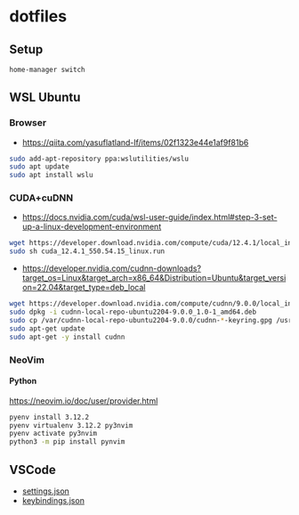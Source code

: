 # dotfiles

## Setup

```sh
home-manager switch
```

## WSL Ubuntu

### Browser

- https://qiita.com/yasuflatland-lf/items/02f1323e44e1af9f81b6

```sh
sudo add-apt-repository ppa:wslutilities/wslu
sudo apt update
sudo apt install wslu
```

### CUDA+cuDNN

- https://docs.nvidia.com/cuda/wsl-user-guide/index.html#step-3-set-up-a-linux-development-environment

```sh
wget https://developer.download.nvidia.com/compute/cuda/12.4.1/local_installers/cuda_12.4.1_550.54.15_linux.run
sudo sh cuda_12.4.1_550.54.15_linux.run
```

- https://developer.nvidia.com/cudnn-downloads?target_os=Linux&target_arch=x86_64&Distribution=Ubuntu&target_version=22.04&target_type=deb_local

```sh
wget https://developer.download.nvidia.com/compute/cudnn/9.0.0/local_installers/cudnn-local-repo-ubuntu2204-9.0.0_1.0-1_amd64.deb
sudo dpkg -i cudnn-local-repo-ubuntu2204-9.0.0_1.0-1_amd64.deb
sudo cp /var/cudnn-local-repo-ubuntu2204-9.0.0/cudnn-*-keyring.gpg /usr/share/keyrings/
sudo apt-get update
sudo apt-get -y install cudnn
```

### NeoVim

#### Python

https://neovim.io/doc/user/provider.html

```sh
pyenv install 3.12.2
pyenv virtualenv 3.12.2 py3nvim
pyenv activate py3nvim
python3 -m pip install pynvim
```

## VSCode

- [settings.json](https://gist.github.com/RyushiAok/04a683e8d6817bdd2005e867bbd49039)
- [keybindings.json](https://gist.github.com/RyushiAok/744fa2368e22e974390dd59ff9494acf)
